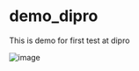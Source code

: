# demo_dipro

This is demo for first test at dipro

![image](https://user-images.githubusercontent.com/91962959/230104650-eea855a8-761e-4169-8e3a-f40576ae541c.png)
